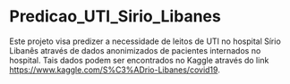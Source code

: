 # Predicao_UTI_Sirio_Libanes
Este projeto visa predizer a necessidade de leitos de UTI no hospital Sírio Libanês através de dados anonimizados de pacientes internados no hospital. Tais dados podem ser encontrados no Kaggle através do link https://www.kaggle.com/S%C3%ADrio-Libanes/covid19.
